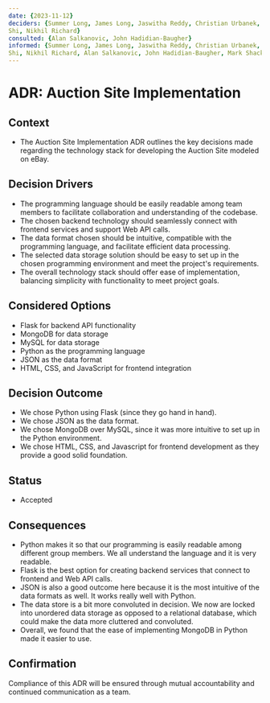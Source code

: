 ```yaml
---
date: {2023-11-12}
deciders: {Summer Long, James Long, Jaswitha Reddy, Christian Urbanek, Torres
Shi, Nikhil Richard}
consulted: {Alan Salkanovic, John Hadidian-Baugher}
informed: {Summer Long, James Long, Jaswitha Reddy, Christian Urbanek, Torres
Shi, Nikhil Richard, Alan Salkanovic, John Hadidian-Baugher, Mark Shacklette}
---
```


# ADR: Auction Site Implementation

## Context
* The Auction Site Implementation ADR outlines the key decisions made regarding the technology stack for developing the Auction Site modeled on eBay.

## Decision Drivers
* The programming language should be easily readable among team members to facilitate collaboration and understanding of the codebase.
* The chosen backend technology should seamlessly connect with frontend services and support Web API calls.
* The data format chosen should be intuitive, compatible with the programming language, and facilitate efficient data processing.
* The selected data storage solution should be easy to set up in the chosen programming environment and meet the project's requirements.
* The overall technology stack should offer ease of implementation, balancing simplicity with functionality to meet project goals.

## Considered Options
* Flask for backend API functionality
* MongoDB for data storage
* MySQL for data storage
* Python as the programming language
* JSON as the data format
* HTML, CSS, and JavaScript for frontend integration

## Decision Outcome
* We chose Python using Flask (since they go hand in hand).
* We chose JSON as the data format.
* We chose MongoDB over MySQL, since it was more intuitive to set up in the Python environment.
* We chose HTML, CSS, and Javascript for frontend development as they provide a good solid foundation.

## Status
* Accepted

## Consequences
* Python makes it so that our programming is easily readable among different group members. We all understand the language and it is very readable.
* Flask is the best option for creating backend services that connect to frontend and Web API calls.
* JSON is also a good outcome here because it is the most intuitive of the data formats as well. It works really well with Python.
* The data store is a bit more convoluted in decision. We now are locked into unordered data storage as opposed to a relational database, which could make the data more cluttered and convoluted.
* Overall, we found that the ease of implementing MongoDB in Python made it easier to use.

## Confirmation
Compliance of this ADR will be ensured through mutual accountability and
continued communication as a team.
